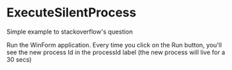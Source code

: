 # ExecuteSilentProcess
Simple example to stackoverflow's question


Run the WinForm application.
Every time you click on the Run button, you'll see the new process Id in
the processId label (the new process will live for a 30 secs)
